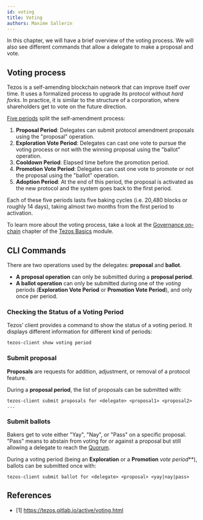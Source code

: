 ```yaml
---
id: voting
title: Voting
authors: Maxime Sallerin
---
```


In this chapter, we will have a brief overview of the voting process. We will also see different commands that allow a delegate to make a proposal and vote.

## Voting process

Tezos is a self-amending blockchain network that can improve itself over time. It uses a formalized process to upgrade its protocol without _hard forks_. In practice, it is similar to the structure of a corporation, where shareholders get to vote on the future direction.

[Five periods](https://tezos.gitlab.io/active/voting.html#periods) split the self-amendment process:

1. **Proposal Period**: Delegates can submit protocol amendment proposals using the "proposal" operation.
2. **Exploration Vote Period**: Delegates can cast one vote to pursue the voting process or not with the winning proposal using the "ballot" operation.
3. **Cooldown Period**: Elapsed time before the promotion period.
4. **Promotion Vote Period**: Delegates can cast one vote to promote or not the proposal using the "ballot" operation.
5. **Adoption Period**: At the end of this period, the proposal is activated as the new protocol and the system goes back to the first period.

Each of these five periods lasts five baking cycles (i.e. 20,480 blocks or roughly 14 days), taking almost two months from the first period to activation.

To learn more about the voting process, take a look at the [Governance on-chain](/tezos-basics/governance-on-chain) chapter of the [Tezos Basics](/tezos-basics) module.

## CLI Commands

There are two operations used by the delegates: **proposal** and **ballot**. 

- **A proposal operation** can only be submitted during a **proposal period**.
- **A ballot operation** can only be submitted during one of the *voting* periods (**Exploration Vote Period** or **Promotion Vote Period**), and only once per period.

### Checking the Status of a Voting Period

Tezos’ client provides a command to show the status of a voting period. It displays different information for different kind of periods:

```shell
tezos-client show voting period
```

### Submit proposal

**Proposals** are requests for addition, adjustment, or removal of a protocol feature.

During a **proposal period**, the list of proposals can be submitted with:

```shell
tezos-client submit proposals for <delegate> <proposal1> <proposal2> ...
```

### Submit ballots

Bakers get to vote either "Yay", "Nay", or "Pass" on a specific proposal. "Pass" means to abstain from voting for or against a proposal but still allowing a delegate to reach the [Quorum](/tezos-basics/governance-on-chain#quorum-q).

During a voting period (being an **Exploration** or a **Promotion** _vote period_**), ballots can be submitted once with:

```shell
tezos-client submit ballot for <delegate> <proposal> <yay|nay|pass>
```

## References

- [1] https://tezos.gitlab.io/active/voting.html